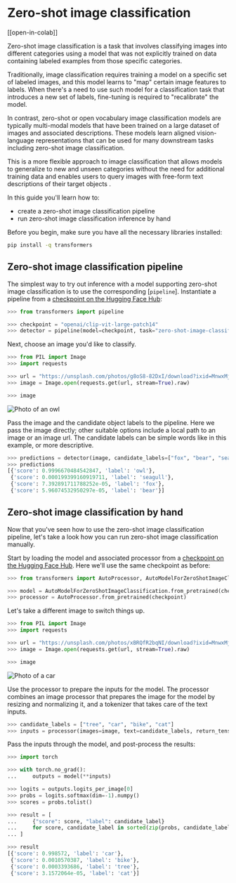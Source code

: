 <!--Copyright 2023 The HuggingFace Team. All rights reserved.

Licensed under the Apache License, Version 2.0 (the "License"); you may not use this file except in compliance with
the License. You may obtain a copy of the License at

http://www.apache.org/licenses/LICENSE-2.0

Unless required by applicable law or agreed to in writing, software distributed under the License is distributed on
an "AS IS" BASIS, WITHOUT WARRANTIES OR CONDITIONS OF ANY KIND, either express or implied. See the License for the
specific language governing permissions and limitations under the License.

⚠️ Note that this file is in Markdown but contain specific syntax for our doc-builder (similar to MDX) that may not be
rendered properly in your Markdown viewer.

-->

# Zero-shot image classification

[[open-in-colab]]

Zero-shot image classification is a task that involves classifying images into different categories using a model that was
not explicitly trained on data containing labeled examples from those specific categories.

Traditionally, image classification requires training a model on a specific set of labeled images, and this model learns to
"map" certain image features to labels. When there's a need to use such model for a classification task that introduces a
new set of labels, fine-tuning is required to "recalibrate" the model.

In contrast, zero-shot or open vocabulary image classification models are typically multi-modal models that have been trained on a large
dataset of images and associated descriptions. These models learn aligned vision-language representations that can be used for many downstream tasks including zero-shot image classification.

This is a more flexible approach to image classification that allows models to generalize to new and unseen categories
without the need for additional training data and enables users to query images with free-form text descriptions of their target objects .

In this guide you'll learn how to:

* create a zero-shot image classification pipeline
* run zero-shot image classification inference by hand

Before you begin, make sure you have all the necessary libraries installed:

```bash
pip install -q transformers
```

## Zero-shot image classification pipeline

The simplest way to try out inference with a model supporting zero-shot image classification is to use the corresponding [`pipeline`].
Instantiate a pipeline from a [checkpoint on the Hugging Face Hub](https://huggingface.co/models?pipeline_tag=zero-shot-image-classification&sort=downloads):

```python
>>> from transformers import pipeline

>>> checkpoint = "openai/clip-vit-large-patch14"
>>> detector = pipeline(model=checkpoint, task="zero-shot-image-classification")
```

Next, choose an image you'd like to classify.

```py
>>> from PIL import Image
>>> import requests

>>> url = "https://unsplash.com/photos/g8oS8-82DxI/download?ixid=MnwxMjA3fDB8MXx0b3BpY3x8SnBnNktpZGwtSGt8fHx8fDJ8fDE2NzgxMDYwODc&force=true&w=640"
>>> image = Image.open(requests.get(url, stream=True).raw)

>>> image
```

<div class="flex justify-center">
     <img src="https://huggingface.co/datasets/huggingface/documentation-images/resolve/main/transformers/tasks/owl.jpg" alt="Photo of an owl"/>
</div>

Pass the image and the candidate object labels to the pipeline. Here we pass the image directly; other suitable options
include a local path to an image or an image url.
The candidate labels can be simple words like in this example, or more descriptive.

```py
>>> predictions = detector(image, candidate_labels=["fox", "bear", "seagull", "owl"])
>>> predictions
[{'score': 0.9996670484542847, 'label': 'owl'},
 {'score': 0.000199399160919711, 'label': 'seagull'},
 {'score': 7.392891711788252e-05, 'label': 'fox'},
 {'score': 5.96074532950297e-05, 'label': 'bear'}]
```

## Zero-shot image classification by hand

Now that you've seen how to use the zero-shot image classification pipeline, let's take a look how you can run zero-shot
image classification manually.

Start by loading the model and associated processor from a [checkpoint on the Hugging Face Hub](https://huggingface.co/models?pipeline_tag=zero-shot-image-classification&sort=downloads).
Here we'll use the same checkpoint as before:

```py
>>> from transformers import AutoProcessor, AutoModelForZeroShotImageClassification

>>> model = AutoModelForZeroShotImageClassification.from_pretrained(checkpoint)
>>> processor = AutoProcessor.from_pretrained(checkpoint)
```

Let's take a different image to switch things up.

```py
>>> from PIL import Image
>>> import requests

>>> url = "https://unsplash.com/photos/xBRQfR2bqNI/download?ixid=MnwxMjA3fDB8MXxhbGx8fHx8fHx8fHwxNjc4Mzg4ODEx&force=true&w=640"
>>> image = Image.open(requests.get(url, stream=True).raw)

>>> image
```

<div class="flex justify-center">
     <img src="https://huggingface.co/datasets/huggingface/documentation-images/resolve/main/transformers/tasks/car.jpg" alt="Photo of a car"/>
</div>

Use the processor to prepare the inputs for the model. The processor combines an image processor that prepares the
image for the model by resizing and normalizing it, and a tokenizer that takes care of the text inputs.

```py
>>> candidate_labels = ["tree", "car", "bike", "cat"]
>>> inputs = processor(images=image, text=candidate_labels, return_tensors="pt", padding=True)
```

Pass the inputs through the model, and post-process the results:

```py
>>> import torch

>>> with torch.no_grad():
...     outputs = model(**inputs)

>>> logits = outputs.logits_per_image[0]
>>> probs = logits.softmax(dim=-1).numpy()
>>> scores = probs.tolist()

>>> result = [
...     {"score": score, "label": candidate_label}
...     for score, candidate_label in sorted(zip(probs, candidate_labels), key=lambda x: -x[0])
... ]

>>> result
[{'score': 0.998572, 'label': 'car'},
 {'score': 0.0010570387, 'label': 'bike'},
 {'score': 0.0003393686, 'label': 'tree'},
 {'score': 3.1572064e-05, 'label': 'cat'}]
```